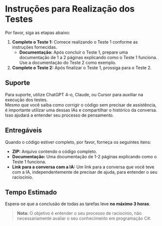 # Instruções para Realização dos Testes

Por favor, siga as etapas abaixo:

1. **Complete o Teste 1:** Comece realizando o Teste 1 conforme as instruções fornecidas.
   - **Documentação:** Após concluir o Teste 1, prepare uma documentação de 1 a 2 páginas explicando como o Teste 1 funciona. Use a documentação do Teste 2 como exemplo.
2. **Complete o Teste 2:** Após finalizar o Teste 1, prossiga para o Teste 2.

## Suporte

Para suporte, utilize ChatGPT 4-o, Claude, ou Cursor para auxiliar na execução dos testes.  
Mesmo que você saiba como corrigir o código sem precisar de assistência, é importante utilizar uma dessas IAs e compartilhar o histórico da conversa. Isso ajudará a entender seu processo de pensamento.

## Entregáveis

Quando o código estiver completo, por favor, forneça os seguintes itens:

- **ZIP:** Arquivo contendo o código completo.
- **Documentação:** Uma documentação de 1-2 páginas explicando como o Teste 1 funciona.
- **Link para a conversa com a IA:** Um link para a conversa que você teve com a IA, independentemente de precisar de ajuda, para entender o seu raciocínio.

## Tempo Estimado

Espera-se que a conclusão de todas as tarefas leve **no máximo 3 horas**.

> **Nota:** O objetivo é entender o seu processo de raciocínio, não necessariamente avaliar o seu conhecimento em programação C#.